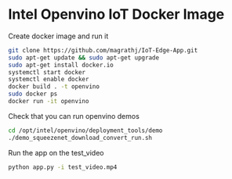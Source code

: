 # Intel Openvino IoT Docker Image 


Create docker image and run it

```bash
git clone https://github.com/magrathj/IoT-Edge-App.git
sudo apt-get update && sudo apt-get upgrade
sudo apt-get install docker.io
systemctl start docker
systemctl enable docker
docker build . -t openvino
sudo docker ps
docker run -it openvino 
```

Check that you can run openvino demos

```bash
cd /opt/intel/openvino/deployment_tools/demo
./demo_squeezenet_download_convert_run.sh
```

Run the app on the test_video

```bash
python app.py -i test_video.mp4
```

